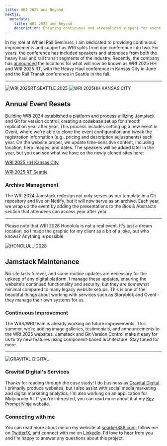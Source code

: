 ```yaml
---
title: WRI 2025 and Beyond
nextjs:
  metadata:
    title: WRI 2025 and Beyond
    description: Ensuring continuous and streamlined support for event management and website maintenance.
---
```


In my role at Wheel Rail Seminars, I am dedicated to providing continuous improvements and support as WRI splits from one conference into two. For years, the conference has included speakers and attendees from both the heavy haul and rail transit segments of the industry. Recently, the company has [announced](https://wheel-rail-seminars.com) the locations for what will now be known as WRI 2025 HH and WRI 2025 RT, with the Heavy Haul conference in Kansas City in June and the Rail Transit conference in Seattle in the fall.

---

![WRI 2025RT SEATTLE 2025](/images/wri2025-rt-social.png)
![WRI 2025HH KANSAS CITY](/images/wri2025-hh-social.png)

## Annual Event Resets

Building WRI 2024 established a platform and process utilizing Jamstack and Git for version control, creating a codebase set up for smooth replication year after year. This process includes setting up a new event in Cvent, where we're able to clone the event configuration and tweak the registration information (e.g., pricing and description adjustments) each year. On the website proper, we update time-sensitive content, including location, hero images, and dates. The speakers will be added later in the year, but you can see what we have on the newly cloned sites here:

[WRI 2025 HH Kansas City](https://wri2025hh.wheel-rail-seminars.com)

[WRI 2025 RT Seattle](https://wri2025rt.wheel-rail-seminars.com)

### Archive Management

The WRI 2024 Jamstack redesign not only serves as our template in a Git repository and live on Netlify, but it will now serve as an archive. Each year, we wrap up the event by adding the presentations to the Bios & Abstracts section that attendees can access year after year.

---

Please note that WRI 2028 Honolulu is not a real event. It's just a dream location, so I made the graphic for my client as a bit of a joke, but who knows? Anything is possible.

![HONOLULU 2028](/images/2028-skyline.jpg)

## Jamstack Maintenance

No site lasts forever, and some routine updates are necessary for the upkeep of any digital platform. I manage these updates, ensuring the website's continued functionality and security, but they are somewhat minimal compared to many legacy website setups. This is one of the beautiful things about working with services such as Storyblok and Cvent - they manage their own systems for us.

### Continuous Improvement

The WRS/WRI team is already working on future improvements. This summer, we're adding image galleries, testimonials, and announcements to the WRI 2025 websites. Jamstack and Git Version Control make it easy for us to try new features using component-based architecture. Stay tuned for more.

---

![GRAVITAL DIGITAL](/images/gravital-brand.png)

### Gravital Digital's Services

Thanks for reading through the case study! I do business as [Gravital Digital](https://gravitaldigital.com/#contact). I primarily produce websites, but I also assist with social media marketing and digital marketing analytics. I'm also working on an application for Midjourney AI. If you're interested, you can read more about it at my [Key Prompt Ninja](https://keypromptninja.io/) website.

### Connecting with me

You can read more about me on my website at [sparker888.com](https://sparker888.com), follow me on [Twitter/X](https://x.com/sparker888), and connect with me on [LinkedIn](https://linkedin.com/in/sparker888). I'd love to hear from you and I'm happy to answer any questions about this project.
